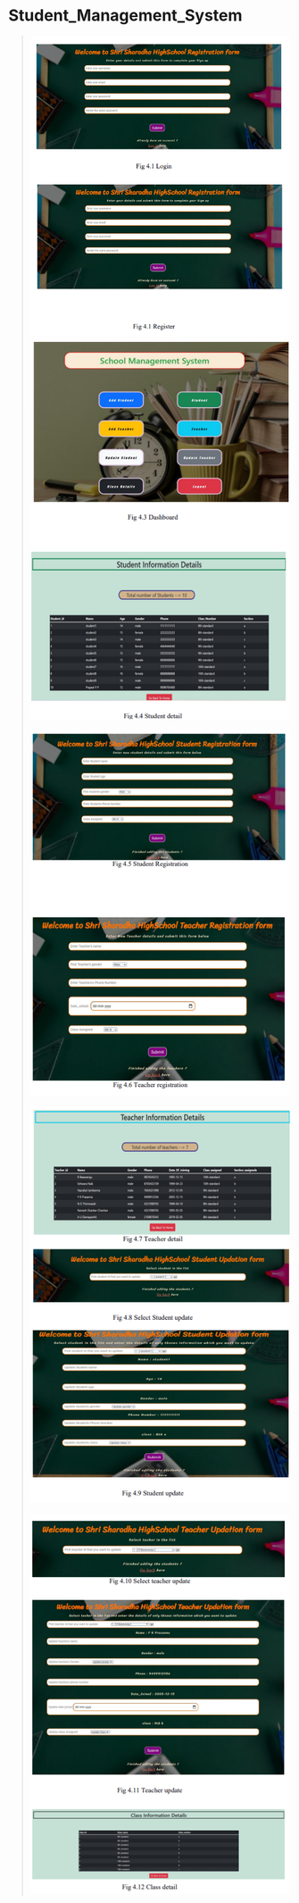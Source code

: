 # Student_Management_System

>    ![](https://github.com/Prajwal-YP/imageCache/blob/main/db1.png)
>                            ![](https://github.com/Prajwal-YP/imageCache/blob/main/db2.png)
>     &emsp; ![](https://github.com/Prajwal-YP/imageCache/blob/main/db3.png)
>     &emsp; ![](https://github.com/Prajwal-YP/imageCache/blob/main/db4.png)
>     &emsp; ![](https://github.com/Prajwal-YP/imageCache/blob/main/db5.png)
